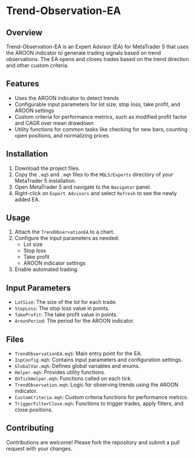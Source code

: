 # Trend-Observation-EA

## Overview
Trend-Observation-EA is an Expert Advisor (EA) for MetaTrader 5 that uses the AROON indicator to generate trading signals based on trend observations. The EA opens and closes trades based on the trend direction and other custom criteria.

## Features
- Uses the AROON indicator to detect trends
- Configurable input parameters for lot size, stop loss, take profit, and AROON settings
- Custom criteria for performance metrics, such as modified profit factor and CAGR over mean drawdown
- Utility functions for common tasks like checking for new bars, counting open positions, and normalizing prices

## Installation
1. Download the project files.
2. Copy the `.mq5` and `.mqh` files to the `MQL5/Experts` directory of your MetaTrader 5 installation.
3. Open MetaTrader 5 and navigate to the `Navigator` panel.
4. Right-click on `Expert Advisors` and select `Refresh` to see the newly added EA.

## Usage
1. Attach the `TrendObservationEA` to a chart.
2. Configure the input parameters as needed:
   - Lot size
   - Stop loss
   - Take profit
   - AROON indicator settings
3. Enable automated trading.

## Input Parameters
- `LotSize`: The size of the lot for each trade.
- `StopLoss`: The stop loss value in points.
- `TakeProfit`: The take profit value in points.
- `AroonPeriod`: The period for the AROON indicator.

## Files
- `TrendObservationEA.mq5`: Main entry point for the EA.
- `InpConfig.mqh`: Contains input parameters and configuration settings.
- `GlobalVar.mqh`: Defines global variables and enums.
- `Helper.mqh`: Provides utility functions.
- `OnTickHelper.mqh`: Functions called on each tick.
- `TrendObservation.mqh`: Logic for observing trends using the AROON indicator.
- `CustomCriteria.mqh`: Custom criteria functions for performance metrics.
- `TriggerFilterClose.mqh`: Functions to trigger trades, apply filters, and close positions.

## Contributing
Contributions are welcome! Please fork the repository and submit a pull request with your changes.


